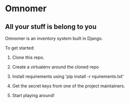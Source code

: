 # Omnomer
## All your stuff is belong to you

Omnomer is an inventory system built in Django.

To get started:

1. Clone this repo.

2. Create a virtualenv around the cloned repo

3. Install requirements using 'pip install -r rquirements.txt'

4. Get the secret keys from one of the project maintainers.

5. Start playing around!